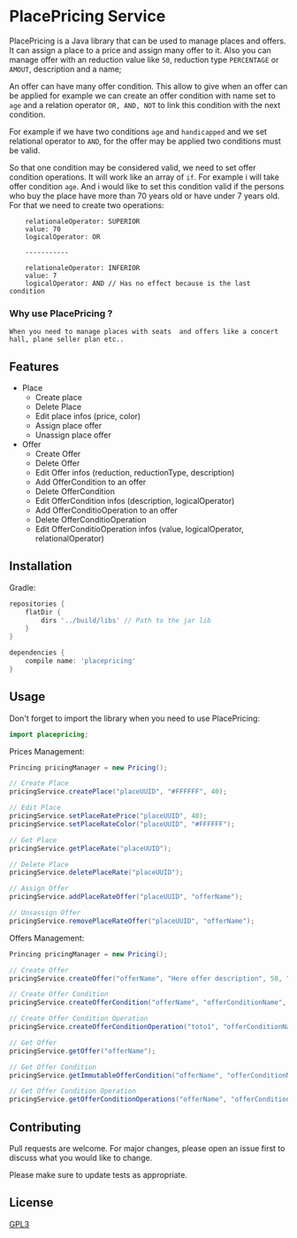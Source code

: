 # PlacePricing Service

PlacePricing is a Java library that can be used to manage places and offers. It can assign a place to a price and assign many offer to it. Also you can manage offer with an reduction value like `50`, reduction type `PERCENTAGE` or `AMOUT`, description and a name;

An offer can have many offer condition. This allow to give when an offer can be applied for example we can create an offer condition with name set to `age` and a relation operator `OR, AND, NOT` to link this condition with the next condition.

For example if we have two conditions `age` and `handicapped`  and we set relational operator to `AND`, for the offer may be applied two conditions must be valid.

So that one condition may be considered valid, we need to set offer condition operations. It will work like an array of `if`. For example i will take offer condition `age`. And i would like to set this condition valid if the persons who buy the place have more than 70 years old or have under 7 years old.   
For that we need to create two operations:
```
    relationaleOperator: SUPERIOR
    value: 70
    logicalOperator: OR

    -----------
    
    relationaleOperator: INFERIOR
    value: 7
    logicalOperator: AND // Has no effect because is the last condition

```

### Why use PlacePricing ?  
    When you need to manage places with seats  and offers like a concert hall, plane seller plan etc..


## Features 
 - Place
    - Create place
    - Delete Place
    - Edit place infos (price, color)
    - Assign place offer
    - Unassign place offer
- Offer
    - Create Offer
    - Delete Offer
    - Edit Offer infos (reduction, reductionType, description)
    - Add OfferCondition to an offer
    - Delete OfferCondition
    - Edit OfferCondition infos (description, logicalOperator)
    - Add OfferConditioOperation to an offer
    - Delete OfferConditioOperation
    - Edit OfferConditioOperation infos (value, logicalOperator, relationalOperator)


## Installation

Gradle:

```gradle
repositories {
    flatDir {
        dirs '../build/libs' // Path to the jar lib
    }
}

dependencies {
    compile name: 'placepricing'
}
```

## Usage

Don't forget to import the library when you need to use PlacePricing:
```java
import placepricing;
```

Prices Management:
```java
Princing pricingManager = new Pricing();

// Create Place
pricingService.createPlace("placeUUID", "#FFFFFF", 40);

// Edit Place
pricingService.setPlaceRatePrice("placeUUID", 40);
pricingService.setPlaceRateColor("placeUUID", "#FFFFFF");

// Get Place 
pricingService.getPlaceRate("placeUUID");

// Delete Place
pricingService.deletePlaceRate("placeUUID");

// Assign Offer
pricingService.addPlaceRateOffer("placeUUID", "offerName");

// Unsassign Offer
pricingService.removePlaceRateOffer("placeUUID", "offerName");

```

Offers Management:
```java
Princing pricingManager = new Pricing();

// Create Offer
pricingService.createOffer("offerName", "Here offer description", 50, "PERCENTAGE");

// Create Offer Condition
pricingService.createOfferCondition("offerName", "offerConditionName", "Offer condition description", "AND");

// Create Offer Condition Operation
pricingService.createOfferConditionOperation("toto1", "offerConditionName", "20", "EQUALS", "AND");

// Get Offer
pricingService.getOffer("offerName");

// Get Offer Condition
pricingService.getImmutableOfferCondition("offerName", "offerConditionName");

// Get Offer Condition Operation
pricingService.getOfferConditionOperations("offerName", "offerConditionName", 0);
```

## Contributing
Pull requests are welcome. For major changes, please open an issue first to discuss what you would like to change.

Please make sure to update tests as appropriate.

## License
[GPL3](https://choosealicense.com/licenses/gpl-3.0/)